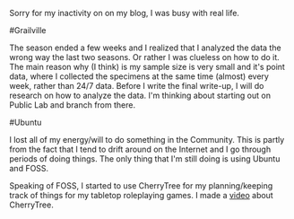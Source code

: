 <!--
.. title: Nov 12, 2018 Update
.. slug: nov-12-2018-update
.. date: 2018-11-12 10:34:32 UTC-05:00
.. tags: News, Grailville Wetlands
.. category: 
.. link: 
.. description: 
.. type: text
-->

Sorry for my inactivity on on my blog, I was busy with real life.

#Grailville

The season ended a few weeks and I realized that I analyzed the data the wrong way the last two seasons. Or rather I was clueless on how to do it. The main reason why (I think) is my sample size is very small and it's point data, where I collected the specimens at the same time (almost) every week, rather than 24/7 data. Before I write the final write-up, I will do research on how to analyze the data.  I'm thinking about starting out on Public Lab and branch from there.

#Ubuntu

I lost all of my energy/will to do something in the Community.  This is partly from the fact that I tend to drift around on the Internet and I go through periods of doing things. The only thing that I'm still doing is using Ubuntu and FOSS.

Speaking of FOSS, I started to use CherryTree for my planning/keeping track of things for my tabletop roleplaying games. I made a [video](https://youtu.be/tSZOPIXYtLE) about CherryTree.
